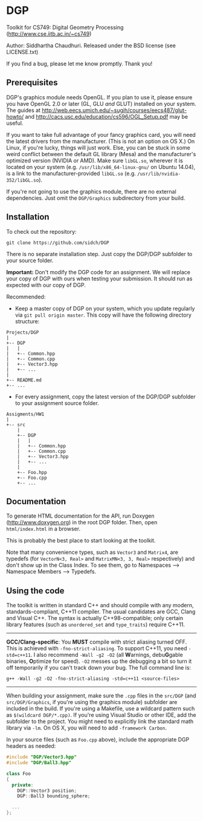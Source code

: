 # DGP
Toolkit for CS749: Digital Geometry Processing (http://www.cse.iitb.ac.in/~cs749)

Author: Siddhartha Chaudhuri. Released under the BSD license (see LICENSE.txt)

If you find a bug, please let me know promptly. Thank you!

## Prerequisites

DGP's graphics module needs OpenGL. If you plan to use it, please ensure you have OpenGL 2.0 or later (GL, GLU *and* GLUT) installed on your system. The guides at http://web.eecs.umich.edu/~sugih/courses/eecs487/glut-howto/ and http://cacs.usc.edu/education/cs596/OGL_Setup.pdf may be useful.

If you want to take full advantage of your fancy graphics card, you will need the latest drivers from the manufacturer. (This is not an option on OS X.) On Linux, if you're lucky, things will just work. Else, you can be stuck in some weird conflict between the default GL library (Mesa) and the manufacturer's optimized version (NVIDIA or AMD). Make sure `libGL.so`, wherever it is located on your system (e.g. `/usr/lib/x86_64-linux-gnu/` on Ubuntu 14.04), is a link to the manufacturer-provided `libGL.so` (e.g. `/usr/lib/nvidia-352/libGL.so`).

If you're not going to use the graphics module, there are no external dependencies. Just omit the `DGP/Graphics` subdirectory from your build.

## Installation

To check out the repository:

```
git clone https://github.com/sidch/DGP
```

There is no separate installation step. Just copy the DGP/DGP subfolder to your source folder.

**Important:** Don't modify the DGP code for an assignment. We will replace your copy of DGP with ours when testing your submission. It should run as expected with our copy of DGP.

Recommended:
- Keep a master copy of DGP on your system, which you update regularly via `git pull origin master`. This copy will have the following directory structure:

```
Projects/DGP
|
+-- DGP
|   |
|   +-- Common.hpp
|   +-- Common.cpp
|   +-- Vector3.hpp
|   +-- ...
|
+-- README.md
+-- ...
```

- For every assignment, copy the latest version of the DGP/DGP subfolder to your assignment source folder.

```
Assigments/HW1
|
+-- src
    |
    +-- DGP
    |   |
    |   +-- Common.hpp
    |   +-- Common.cpp
    |   +-- Vector3.hpp
    |   +-- ...
    |
    +-- Foo.hpp
    +-- Foo.cpp
    +-- ...
```

## Documentation

To generate HTML documentation for the API, run Doxygen (http://www.doxygen.org) in the root DGP folder. Then, open `html/index.html` in a browser.

This is probably the best place to start looking at the toolkit.

Note that many convenience types, such as `Vector3` and `Matrix4`, are typedefs (for `VectorN<3, Real>` and `MatrixMN<3, 3, Real>` respectively) and don't show up in the Class Index. To see them, go to Namespaces --> Namespace Members --> Typedefs.

## Using the code

The toolkit is written in standard C++ and should compile with any modern, standards-compliant, C++11 compiler. The usual candidates are GCC, Clang and Visual C++. The syntax is actually C++98-compatible; only certain library features (such as `unordered_set` and `type_traits`) require C++11.

***
**GCC/Clang-specific**: You **MUST** compile with strict aliasing turned OFF. This is achieved with `-fno-strict-aliasing`. To support C++11, you need `-std=c++11`. I also recommend `-Wall -g2 -O2` (all **W**arnings, debu**G**gable binaries, **O**ptimize for speed). ``-O2`` messes up the debugging a bit so turn it off temporarily if you can't track down your bug. The full command line is:

```
g++ -Wall -g2 -O2 -fno-strict-aliasing -std=c++11 <source-files>
```
***

When building your assignment, make sure the `.cpp` files in the `src/DGP` (and `src/DGP/Graphics`, if you're using the graphics module) subfolder are included in the build. If you're using a Makefile, use a wildcard pattern such as `$(wildcard DGP/*.cpp)`. If you're using Visual Studio or other IDE, add the subfolder to the project. You might need to explicitly link the standard math library via `-lm`. On OS X, you will need to add `-framework Carbon`.

In your source files (such as `Foo.cpp` above), include the appropriate DGP headers as needed:

```c++
#include "DGP/Vector3.hpp"
#include "DGP/Ball3.hpp"

class Foo
{
  private:
    DGP::Vector3 position;
    DGP::Ball3 bounding_sphere;

  ...
};
```
